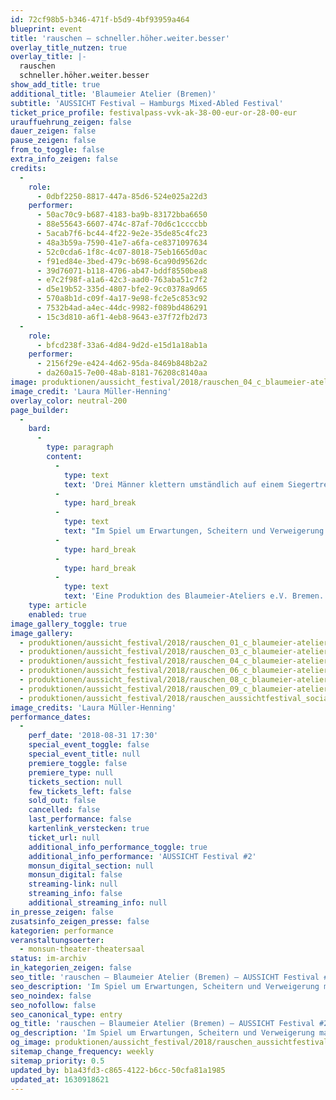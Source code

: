 ```yaml
---
id: 72cf98b5-b346-471f-b5d9-4bf93959a464
blueprint: event
title: 'rauschen – schneller.höher.weiter.besser'
overlay_title_nutzen: true
overlay_title: |-
  rauschen
  schneller.höher.weiter.besser
show_add_title: true
additional_title: 'Blaumeier Atelier (Bremen)'
subtitle: 'AUSSICHT Festival – Hamburgs Mixed-Abled Festival'
ticket_price_profile: festivalpass-vvk-ak-38-00-eur-or-28-00-eur
urauffuehrung_zeigen: false
dauer_zeigen: false
pause_zeigen: false
from_to_toggle: false
extra_info_zeigen: false
credits:
  -
    role:
      - 0dbf2250-8817-447a-85d6-524e025a22d3
    performer:
      - 50ac70c9-b687-4183-ba9b-83172bba6650
      - 88e55643-6607-474c-87af-70d6c1ccccbb
      - 5acab7f6-bc44-4f22-9e2e-35de85c4fc23
      - 48a3b59a-7590-41e7-a6fa-ce8371097634
      - 52c0cda6-1f8c-4c07-8018-75eb1665d0ac
      - f91ed84e-3bed-479c-b698-6ca90d9562dc
      - 39d76071-b118-4706-ab47-bddf8550bea8
      - e7c2f98f-a1a6-42c3-aad0-763aba51c7f2
      - d5e19b52-335d-4807-bfe2-9cc0378a9d65
      - 570a8b1d-c09f-4a17-9e98-fc2e5c853c92
      - 7532b4ad-a4ec-44dc-9982-f089bd486291
      - 15c3d810-a6f1-4eb8-9643-e37f72fb2d73
  -
    role:
      - bfcd238f-33a6-4d84-9d2d-e15d1a18ab1a
    performer:
      - 2156f29e-e424-4d62-95da-8469b848b2a2
      - da260a15-7e00-48ab-8181-76208c8140aa
image: produktionen/aussicht_festival/2018/rauschen_04_c_blaumeier-atelier_laura_mueller_hennig.jpg
image_credit: 'Laura Müller-Henning'
overlay_color: neutral-200
page_builder:
  -
    bard:
      -
        type: paragraph
        content:
          -
            type: text
            text: 'Drei Männer klettern umständlich auf einem Siegertreppchen hin und her. Jeder will gewinnen und oben stehen, aber keiner zeigt richtigen Einsatz. Am Ende balancieren sie gemeinsam und gekonnt auf der höchsten Stufe…'
          -
            type: hard_break
          -
            type: text
            text: "Im Spiel um Erwartungen, Scheitern und Verweigerung macht sich das Ensemble in der Szenencollage „rauschen“ auf die Suche, größtmögliche Freiheit und Spontanität zu entwickeln. Bei jeder Aufführung erweitern sie stetig ihre theatralen Fähigkeiten und steigern sich darin, keine Regeln zu akzeptieren – auch nicht die der klassischen Bühne. Die reale Entscheidung, sich keinem Leistungsdruck auszusetzen, wird zu einer Bühnenentscheidung.\_"
          -
            type: hard_break
          -
            type: hard_break
          -
            type: text
            text: 'Eine Produktion des Blaumeier-Ateliers e.V. Bremen.'
    type: article
    enabled: true
image_gallery_toggle: true
image_gallery:
  - produktionen/aussicht_festival/2018/rauschen_01_c_blaumeier-atelier_laura_mueller_hennig.jpg
  - produktionen/aussicht_festival/2018/rauschen_03_c_blaumeier-atelier_laura_mueller_hennig.jpg
  - produktionen/aussicht_festival/2018/rauschen_04_c_blaumeier-atelier_laura_mueller_hennig.jpg
  - produktionen/aussicht_festival/2018/rauschen_06_c_blaumeier-atelier_laura_mueller_hennig.jpg
  - produktionen/aussicht_festival/2018/rauschen_08_c_blaumeier-atelier_laura_mueller_hennig.jpg
  - produktionen/aussicht_festival/2018/rauschen_09_c_blaumeier-atelier_laura_mueller_hennig.jpg
  - produktionen/aussicht_festival/2018/rauschen_aussichtfestival_social_media_image.jpg
image_credits: 'Laura Müller-Henning'
performance_dates:
  -
    perf_date: '2018-08-31 17:30'
    special_event_toggle: false
    special_event_title: null
    premiere_toggle: false
    premiere_type: null
    tickets_section: null
    few_tickets_left: false
    sold_out: false
    cancelled: false
    last_performance: false
    kartenlink_verstecken: true
    ticket_url: null
    additional_info_performance_toggle: true
    additional_info_performance: 'AUSSICHT Festival #2'
    monsun_digital_section: null
    monsun_digital: false
    streaming-link: null
    streaming_info: false
    additional_streaming_info: null
in_presse_zeigen: false
zusatsinfo_zeigen_presse: false
kategorien: performance
veranstaltungsoerter:
  - monsun-theater-theatersaal
status: im-archiv
in_kategorien_zeigen: false
seo_title: 'rauschen – Blaumeier Atelier (Bremen) – AUSSICHT Festival #2'
seo_description: 'Im Spiel um Erwartungen, Scheitern und Verweigerung macht sich das Ensemble in„rauschen“ auf die Suche, größtmögliche Freiheit und Spontanität zu entwickeln.'
seo_noindex: false
seo_nofollow: false
seo_canonical_type: entry
og_title: 'rauschen – Blaumeier Atelier (Bremen) – AUSSICHT Festival #2'
og_description: 'Im Spiel um Erwartungen, Scheitern und Verweigerung macht sich das Ensemble in„rauschen“ auf die Suche, größtmögliche Freiheit und Spontanität zu entwickeln.'
og_image: produktionen/aussicht_festival/2018/rauschen_aussichtfestival_social_media_image.jpg
sitemap_change_frequency: weekly
sitemap_priority: 0.5
updated_by: b1a43fd3-c865-4122-b6cc-50cfa81a1985
updated_at: 1630918621
---
```

